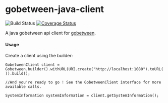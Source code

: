 # gobetween-java-client
![Build Status](https://www.travis-ci.org/yassine/gobetween-java-client.svg?branch=master)
[![Coverage Status](https://coveralls.io/repos/github/yassine/gobetween-java-client/badge.svg?branch=master)](https://coveralls.io/github/yassine/gobetween-java-client?branch=master)

A java gobetween api client for [gobetween](https://github.com/yyyar/gobetween).

#### Usage

Create a client using the builder:

`GobetweenClient client = Gobetween.builder().withURL(URI.create("http://localhost:1080").toURL()).build();`

`//And you're ready to go ! See the GobetweenClient interface for more available calls. `

`SystemInformation systemInformation = client.getSystemInformation();`
